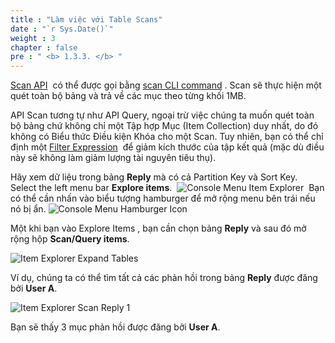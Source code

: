 ```yaml
---
title : "Làm việc với Table Scans"
date : "`r Sys.Date()`"
weight : 3
chapter : false
pre : " <b> 1.3.3. </b> "
---
```



[Scan API](https://docs.aws.amazon.com/amazondynamodb/latest/APIReference/API_Scan.html)  có thể được gọi bằng [scan CLI command](https://docs.aws.amazon.com/cli/latest/reference/dynamodb/scan.html) . Scan sẽ thực hiện một quét toàn bộ bảng và trả về các mục theo từng khối 1MB.

API Scan tương tự như API Query, ngoại trừ việc chúng ta muốn quét toàn bộ bảng chứ không chỉ một Tập hợp Mục (Item Collection) duy nhất, do đó không có Biểu thức Điều kiện Khóa cho một Scan. Tuy nhiên, bạn có thể chỉ định một [Filter Expression](https://docs.aws.amazon.com/amazondynamodb/latest/developerguide/Scan.html#Scan.FilterExpression)  để giảm kích thước của tập kết quả (mặc dù điều này sẽ không làm giảm lượng tài nguyên tiêu thụ).

Hãy xem dữ liệu trong bảng **Reply** mà có cả Partition Key và Sort Key. Select the left menu bar **Explore items**. 
![Console Menu Item Explorer](/images/1/1.3/11.png) 
Bạn có thể cần nhấn vào biểu tượng hamburger để mở rộng menu bên trái nếu nó bị ẩn. ![Console Menu Hamburger Icon](/images/1/1.3/12.png)

Một khi bạn vào Explore Items , bạn cần chọn bảng **Reply** và sau đó mở rộng hộp **Scan/Query items**.

![Item Explorer Expand Tables](/images/1/1.3/13.png)

Ví dụ, chúng ta có thể tìm tất cả các phản hồi trong bảng **Reply** được đăng bởi **User A**.

![Item Explorer Scan Reply 1](/images/1/1.3/14.png)

Bạn sẽ thấy 3 mục phản hồi được đăng bởi **User A**.